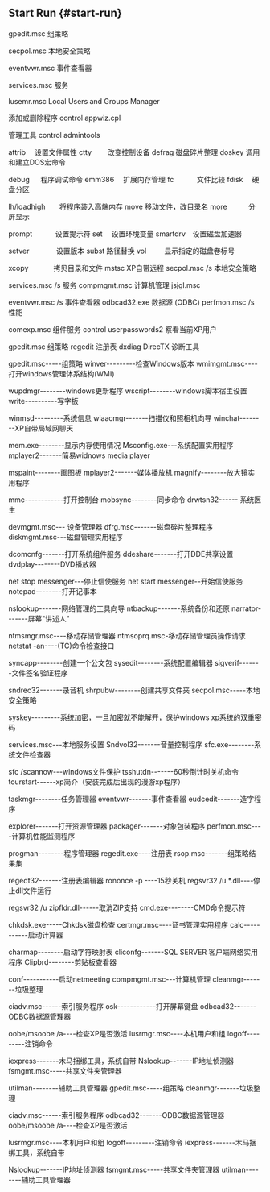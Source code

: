 ## Start Run {#start-run}

gpedit.msc 组策略

secpol.msc 本地安全策略

eventvwr.msc 事件查看器

services.msc 服务

lusemr.msc        Local Users and Groups Manager

添加或删除程序 control appwiz.cpl

管理工具             control admintools

attrib　 设置文件属性          ctty　　 改变控制设备         defrag         磁盘碎片整理        doskey 调用和建立DOS宏命令

debug 　 程序调试命令          emm386 　扩展内存管理         fc　　　 文件比较            fdisk　 硬盘分区

lh/loadhigh　　将程序装入高端内存        move        移动文件，改目录名         more　　　分屏显示

prompt　　　         设置提示符                set 　设置环境变量               smartdrv　设置磁盘加速器

setver 　　 　 设置版本                  subst 路径替换                   vol 　　        显示指定的磁盘卷标号

xcopy 　　　         拷贝目录和文件            mstsc XP自带远程                 secpol.msc /s            本地安全策略

services.msc /s      服务                  compmgmt.msc        计算机管理         jsjgl.msc

eventvwr.msc /s      事件查看器            odbcad32.exe        数据源 (ODBC)          perfmon.msc /s           性能

comexp.msc           组件服务              control userpasswords2           察看当前XP用户

gpedit.msc           组策略                regedit             注册表             dxdiag         DirecTX 诊断工具

gpedit.msc-----组策略                    winver---------检查Windows版本            wmimgmt.msc----打开windows管理体系结构(WMI)

wupdmgr--------windows更新程序           wscript--------windows脚本宿主设置        write----------写字板

winmsd---------系统信息                  wiaacmgr-------扫描仪和照相机向导         winchat--------XP自带局域网聊天

mem.exe--------显示内存使用情况          Msconfig.exe---系统配置实用程序           mplayer2-------简易widnows media player

mspaint--------画图板                    mplayer2-------媒体播放机                 magnify--------放大镜实用程序

mmc------------打开控制台                mobsync--------同步命令                   drwtsn32------ 系统医生

devmgmt.msc--- 设备管理器                dfrg.msc-------磁盘碎片整理程序           diskmgmt.msc---磁盘管理实用程序

dcomcnfg-------打开系统组件服务          ddeshare-------打开DDE共享设置            dvdplay--------DVD播放器

net stop messenger---停止信使服务        net start messenger--开始信使服务         notepad--------打开记事本

nslookup-------网络管理的工具向导        ntbackup-------系统备份和还原             narrator-------屏幕&quot;讲述人&quot;

ntmsmgr.msc----移动存储管理器            ntmsoprq.msc-移动存储管理员操作请求 netstat -an----(TC)命令检查接口

syncapp--------创建一个公文包            sysedit--------系统配置编辑器             sigverif-------文件签名验证程序

sndrec32-------录音机                    shrpubw--------创建共享文件夹             secpol.msc-----本地安全策略

syskey---------系统加密，一旦加密就不能解开，保护windows xp系统的双重密码

services.msc---本地服务设置              Sndvol32-------音量控制程序               sfc.exe--------系统文件检查器

sfc /scannow---windows文件保护           tsshutdn-------60秒倒计时关机命令         tourstart------xp简介（安装完成后出现的漫游xp程序）

taskmgr--------任务管理器                eventvwr-------事件查看器                 eudcedit-------造字程序

explorer-------打开资源管理器            packager-------对象包装程序               perfmon.msc----计算机性能监测程序

progman--------程序管理器                regedit.exe----注册表                     rsop.msc-------组策略结果集

regedt32-------注册表编辑器              rononce -p ----15秒关机                   regsvr32 /u *.dll----停止dll文件运行

regsvr32 /u zipfldr.dll------取消ZIP支持             cmd.exe--------CMD命令提示符

chkdsk.exe-----Chkdsk磁盘检查            certmgr.msc----证书管理实用程序           calc-----------启动计算器

charmap--------启动字符映射表            cliconfg-------SQL SERVER 客户端网络实用程序         Clipbrd--------剪贴板查看器

conf-----------启动netmeeting            compmgmt.msc---计算机管理                 cleanmgr-------垃圾整理

ciadv.msc------索引服务程序              osk------------打开屏幕键盘               odbcad32-------ODBC数据源管理器

oobe/msoobe /a----检查XP是否激活         lusrmgr.msc----本机用户和组               logoff---------注销命令

iexpress-------木马捆绑工具，系统自带          Nslookup-------IP地址侦测器         fsmgmt.msc-----共享文件夹管理器

utilman--------辅助工具管理器            gpedit.msc-----组策略                     cleanmgr-------垃圾整理

ciadv.msc------索引服务程序              odbcad32-------ODBC数据源管理器           oobe/msoobe /a----检查XP是否激活

lusrmgr.msc----本机用户和组              logoff---------注销命令                   iexpress-------木马捆绑工具，系统自带

Nslookup-------IP地址侦测器              fsmgmt.msc-----共享文件夹管理器           utilman--------辅助工具管理器